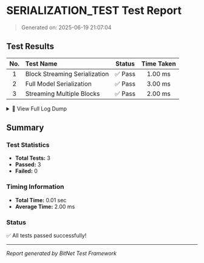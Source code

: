 # SERIALIZATION_TEST Test Report

> Generated on: 2025-06-19 21:07:04

## Test Results

| No. | Test Name | Status | Time Taken |
|:---:|:----------|:------:|:----------:|
|  1 | Block Streaming Serialization                      | ✅ Pass |    1.00 ms |
|  2 | Full Model Serialization                           | ✅ Pass |    3.00 ms |
|  3 | Streaming Multiple Blocks                          | ✅ Pass |    2.00 ms |

<details>
<summary>📝 View Full Log Dump</summary>

```
[2025-06-19, 21:07:04.672] -> Running test_full_model_serialization...
[2025-06-19, 21:07:04.675] -> Full model serialization/deserialization works.
[2025-06-19, 21:07:04.675] -> Running test_block_streaming_serialization...
[2025-06-19, 21:07:04.676] -> Block streaming serialization/deserialization works.
[2025-06-19, 21:07:04.677] -> Running test_streaming_multiple_blocks...
[2025-06-19, 21:07:04.678] -> Streaming multiple blocks as separate files works.
```

</details>


## Summary

### Test Statistics

- **Total Tests:** 3
- **Passed:** 3
- **Failed:** 0

### Timing Information

- **Total Time:** 0.01 sec
- **Average Time:** 2.00 ms

### Status

✅ All tests passed successfully!

---

_Report generated by BitNet Test Framework_
